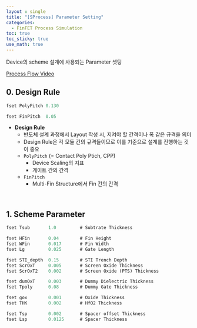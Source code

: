 ```yaml
---
layout : single
title: "[SProcess] Parameter Setting"
categories: 
  - FinFET Process Simulation
toc: true
toc_sticky: true
use_math: true
---
```


Device의 scheme 설계에 사용되는 Parameter 셋팅  

[Process Flow Video](https://www.youtube.com/watch?v=_9pXQpkrb7E)  

## 0. Design Rule

```tcl
fset PolyPitch 0.130

fset FinPitch  0.05
```

- **Design Rule**  
  - 반도체 설계 과정에서 Layout 작성 시, 지켜야 할 간격이나 폭 같은 규격을 의미  
  - Design Rule은 각 모듈 간의 규격들이므로 이를 기준으로 설계를 진행하는 것이 중요  
  - `PolyPitch` (= Contact Poly Ptich, CPP)  
    - Device Scaling의 지표  
    - 게이트 간의 간격  
  - `FinPitch`
    - Multi-Fin Structure에서 Fin 간의 간격  

&nbsp;

## 1. Scheme Parameter

```tcl
fset Tsub       1.0         # Subtrate Thickness  

fset HFin       0.04        # Fin Height  
fset WFin       0.017       # Fin Width
fset Lg         0.025       # Gate Length

fset STI_depth  0.15        # STI Trench Depth  
fset ScrOxT     0.005       # Screen Oxide Thickness  
fset ScrOxT2    0.002       # Screen Oxide (PTS) Thickness  

fset dumOxT     0.003       # Dummy Dielectric Thickness 
fset Tpoly      0.08        # Dummy Gate Thickness

fset gox        0.001       # Oxide Thickness  
fset THK        0.002       # HfO2 Thickness  

fset Tsp        0.002       # Spacer offset Thickness 
fset Lsp        0.0125      # Spacer Thickness  
```

&nbsp;
